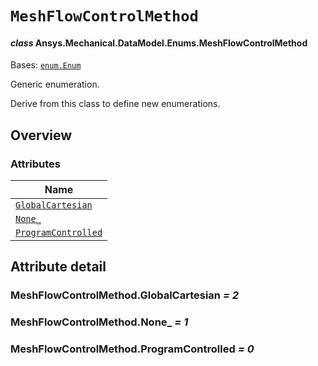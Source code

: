 # `MeshFlowControlMethod`

<a id="ansys.mechanical.stubs.v242.Ansys.Mechanical.DataModel.Enums.MeshFlowControlMethod"></a>

#### *class* Ansys.Mechanical.DataModel.Enums.MeshFlowControlMethod

Bases: [`enum.Enum`](https://docs.python.org/3/library/enum.html#enum.Enum)

Generic enumeration.

Derive from this class to define new enumerations.

<!-- !! processed by numpydoc !! -->

<a id="overview"></a>

## Overview

### Attributes

| Name |
| ---------------------------------------------------------------------------------------------------------------------------------------------- |
| [`GlobalCartesian`](#MeshFlowControlMethod.GlobalCartesian) |
| [`None_`](#MeshFlowControlMethod.None_) |
| [`ProgramControlled`](#MeshFlowControlMethod.ProgramControlled) |

<a id="attribute-detail"></a>

## Attribute detail

<a id="MeshFlowControlMethod.GlobalCartesian"></a>

### MeshFlowControlMethod.GlobalCartesian *= 2*

<a id="MeshFlowControlMethod.None_"></a>

### MeshFlowControlMethod.None_ *= 1*

<a id="MeshFlowControlMethod.ProgramControlled"></a>

### MeshFlowControlMethod.ProgramControlled *= 0*


